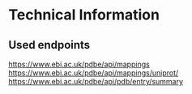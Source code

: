 
# Technical Information

## Used endpoints

https://www.ebi.ac.uk/pdbe/api/mappings <br>
https://www.ebi.ac.uk/pdbe/api/mappings/uniprot/ <br>
https://www.ebi.ac.uk/pdbe/api/pdb/entry/summary <br>
